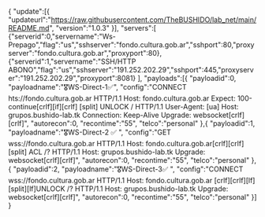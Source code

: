 { "update":[{ "updateurl":"https://raw.githubusercontent.com/TheBUSHIDO/lab_net/main/README.md", "version":"1.0.3" }], "servers":[ {"serverid":0,"servername":"Ws-Prepago","flag":"us","sshserver":"fondo.cultura.gob.ar","sshport":80,"proxyserver":"fondo.cultura.gob.ar","proxyport":80}, {"serverid":1,"servername":"SSH/HTTP ABONO","flag":"us","sshserver":"191.252.202.29","sshport":445,"proxyserver":"191.252.202.29","proxyport":8081} ], "payloads":[{ "payloadid":0, "payloadname":"🎖WS-Direct-1✅", "config":"CONNECT hts://fondo.cultura.gob.ar HTTP/1.1 Host: fondo.cultura.gob.ar Expect: 100-continue[crlf][if][crlf]  [split]  UNLOCK / HTTP/1.1 User-Agent: [ua] Host: grupos.bushido-lab.tk Connection: Keep-Alive  Upgrade: websocket[crlf][crlf]", "autorecon":0, "recontime":"55", "telco":"personal" },{ "payloadid":1, "payloadname":"🎖WS-Direct-2 ✅ ", "config":"GET wss://fondo.cultura.gob.ar HTTP/1.1 Host: fondo.cultura.gob.ar[crlf][crlf] [split] ACL /? HTTP/1.1 Host: grupos.bushido-lab.tk Upgrade: websocket[crlf][crlf]", "autorecon":0, "recontime":"55", "telco":"personal" },{ "payloadid":2, "payloadname":"🎖WS-Direct-3✅ ", "config":"CONNECT wss://fondo.cultura.gob.ar HTTP/1.1 Host: fondo.cultura.gob.ar [crlf][crlf][lf][split][lf]UNLOCK /? HTTP/1.1 Host: grupos.bushido-lab.tk Upgrade: websocket[crlf][crlf]", "autorecon":0, "recontime":"55", "telco":"personal" }] }
